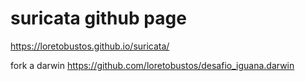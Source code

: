 # suricata github page
 https://loretobustos.github.io/suricata/
 
fork a darwin
https://github.com/loretobustos/desafio_iguana.darwin
